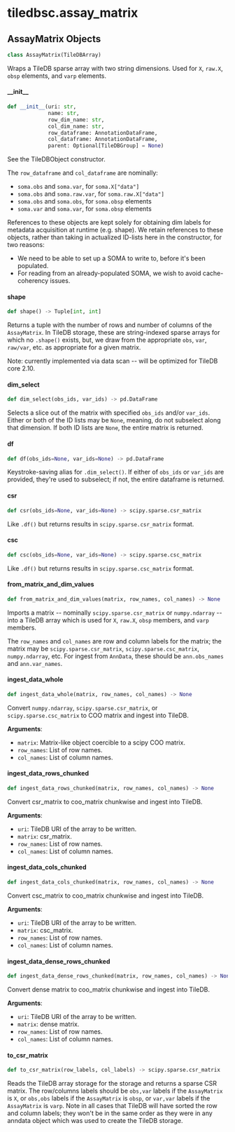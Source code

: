 <a id="tiledbsc.assay_matrix"></a>

# tiledbsc.assay\_matrix

<a id="tiledbsc.assay_matrix.AssayMatrix"></a>

## AssayMatrix Objects

```python
class AssayMatrix(TileDBArray)
```

Wraps a TileDB sparse array with two string dimensions.
Used for `X`, `raw.X`, `obsp` elements, and `varp` elements.

<a id="tiledbsc.assay_matrix.AssayMatrix.__init__"></a>

#### \_\_init\_\_

```python
def __init__(uri: str,
             name: str,
             row_dim_name: str,
             col_dim_name: str,
             row_dataframe: AnnotationDataFrame,
             col_dataframe: AnnotationDataFrame,
             parent: Optional[TileDBGroup] = None)
```

See the TileDBObject constructor.

The `row_dataframe` and `col_dataframe` are nominally:

* `soma.obs` and `soma.var`, for `soma.X["data"]`
* `soma.obs` and `soma.raw.var`, for `soma.raw.X["data"]`
* `soma.obs` and `soma.obs`, for `soma.obsp` elements
* `soma.var` and `soma.var`, for `soma.obsp` elements

References to these objects are kept solely for obtaining dim labels for metadata
acquisition at runtime (e.g. shape). We retain references to these objects, rather
than taking in actualized ID-lists here in the constructor, for two reasons:

* We need to be able to set up a SOMA to write to, before it's been populated.
* For reading from an already-populated SOMA, we wish to avoid cache-coherency issues.

<a id="tiledbsc.assay_matrix.AssayMatrix.shape"></a>

#### shape

```python
def shape() -> Tuple[int, int]
```

Returns a tuple with the number of rows and number of columns of the `AssayMatrix`.
In TileDB storage, these are string-indexed sparse arrays for which no `.shape()` exists,
but, we draw from the appropriate `obs`, `var`, `raw/var`, etc. as appropriate for a given matrix.

Note: currently implemented via data scan -- will be optimized for TileDB core 2.10.

<a id="tiledbsc.assay_matrix.AssayMatrix.dim_select"></a>

#### dim\_select

```python
def dim_select(obs_ids, var_ids) -> pd.DataFrame
```

Selects a slice out of the matrix with specified `obs_ids` and/or `var_ids`.
Either or both of the ID lists may be `None`, meaning, do not subselect along
that dimension. If both ID lists are `None`, the entire matrix is returned.

<a id="tiledbsc.assay_matrix.AssayMatrix.df"></a>

#### df

```python
def df(obs_ids=None, var_ids=None) -> pd.DataFrame
```

Keystroke-saving alias for `.dim_select()`. If either of `obs_ids` or `var_ids`
are provided, they're used to subselect; if not, the entire dataframe is returned.

<a id="tiledbsc.assay_matrix.AssayMatrix.csr"></a>

#### csr

```python
def csr(obs_ids=None, var_ids=None) -> scipy.sparse.csr_matrix
```

Like `.df()` but returns results in `scipy.sparse.csr_matrix` format.

<a id="tiledbsc.assay_matrix.AssayMatrix.csc"></a>

#### csc

```python
def csc(obs_ids=None, var_ids=None) -> scipy.sparse.csc_matrix
```

Like `.df()` but returns results in `scipy.sparse.csc_matrix` format.

<a id="tiledbsc.assay_matrix.AssayMatrix.from_matrix_and_dim_values"></a>

#### from\_matrix\_and\_dim\_values

```python
def from_matrix_and_dim_values(matrix, row_names, col_names) -> None
```

Imports a matrix -- nominally `scipy.sparse.csr_matrix` or `numpy.ndarray` -- into a TileDB
array which is used for `X`, `raw.X`, `obsp` members, and `varp` members.

The `row_names` and `col_names` are row and column labels for the matrix; the matrix may be
`scipy.sparse.csr_matrix`, `scipy.sparse.csc_matrix`, `numpy.ndarray`, etc.
For ingest from `AnnData`, these should be `ann.obs_names` and `ann.var_names`.

<a id="tiledbsc.assay_matrix.AssayMatrix.ingest_data_whole"></a>

#### ingest\_data\_whole

```python
def ingest_data_whole(matrix, row_names, col_names) -> None
```

Convert `numpy.ndarray`, `scipy.sparse.csr_matrix`, or `scipy.sparse.csc_matrix` to COO matrix and ingest into TileDB.

**Arguments**:

- `matrix`: Matrix-like object coercible to a scipy COO matrix.
- `row_names`: List of row names.
- `col_names`: List of column names.

<a id="tiledbsc.assay_matrix.AssayMatrix.ingest_data_rows_chunked"></a>

#### ingest\_data\_rows\_chunked

```python
def ingest_data_rows_chunked(matrix, row_names, col_names) -> None
```

Convert csr_matrix to coo_matrix chunkwise and ingest into TileDB.

**Arguments**:

- `uri`: TileDB URI of the array to be written.
- `matrix`: csr_matrix.
- `row_names`: List of row names.
- `col_names`: List of column names.

<a id="tiledbsc.assay_matrix.AssayMatrix.ingest_data_cols_chunked"></a>

#### ingest\_data\_cols\_chunked

```python
def ingest_data_cols_chunked(matrix, row_names, col_names) -> None
```

Convert csc_matrix to coo_matrix chunkwise and ingest into TileDB.

**Arguments**:

- `uri`: TileDB URI of the array to be written.
- `matrix`: csc_matrix.
- `row_names`: List of row names.
- `col_names`: List of column names.

<a id="tiledbsc.assay_matrix.AssayMatrix.ingest_data_dense_rows_chunked"></a>

#### ingest\_data\_dense\_rows\_chunked

```python
def ingest_data_dense_rows_chunked(matrix, row_names, col_names) -> None
```

Convert dense matrix to coo_matrix chunkwise and ingest into TileDB.

**Arguments**:

- `uri`: TileDB URI of the array to be written.
- `matrix`: dense matrix.
- `row_names`: List of row names.
- `col_names`: List of column names.

<a id="tiledbsc.assay_matrix.AssayMatrix.to_csr_matrix"></a>

#### to\_csr\_matrix

```python
def to_csr_matrix(row_labels, col_labels) -> scipy.sparse.csr_matrix
```

Reads the TileDB array storage for the storage and returns a sparse CSR matrix.  The
row/columns labels should be `obs,var` labels if the `AssayMatrix` is `X`, or `obs,obs` labels if
the `AssayMatrix` is `obsp`, or `var,var` labels if the `AssayMatrix` is `varp`.
Note in all cases that TileDB will have sorted the row and column labels; they won't
be in the same order as they were in any anndata object which was used to create the
TileDB storage.

